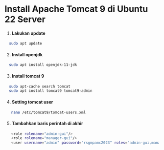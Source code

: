 # Install Apache Tomcat 9 di Ubuntu 22 Server

1. #### Lakukan update
```sh
  sudo apt update
```

2. #### Install openjdk
```sh
  sudo apt install openjdk-11-jdk
```

3. #### Install tomcat 9
```sh
  sudo apt-cache search tomcat
  sudo apt install tomcat9 tomcat9-admin
```

4. #### Setting tomcat user
```sh
   nano /etc/tomcat9/tomcat-users.xml
```

5. #### Tambahkan baris perintah di akhir
```sh
   <role rolename="admin-gui"/>
   <role rolename="manager-gui"/>
   <user username="admin" password="rsgmpamc2023" roles="admin-gui,manager-gui"/>
```
